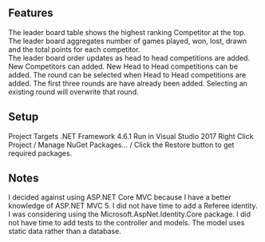 ## Features
The leader board table shows the highest ranking Competitor at the top.
The leader board aggregates number of games played, won, lost, drawn and the total points for each competitor.  
The leader board order updates as head to head competitions are added.
New Competitors can added.
New Head to Head competitions can be added. 
The round can be selected when Head to Head competitions are added.
The first three rounds are have already been added. 
Selecting an existing round will overwrite that round.

## Setup
Project Targets .NET Framework 4.6.1
Run in Visual Studio 2017
Right Click Project / Manage NuGet Packages... / Click the Restore button to get required packages.

## Notes
I decided against using ASP.NET Core MVC because I have a better knowledge of ASP.NET MVC 5.
I did not have time to add a Referee identity. I was considering using the Microsoft.AspNet.Identity.Core package.
I did not have time to add tests to the controller and models.
The model uses static data rather than a database.
